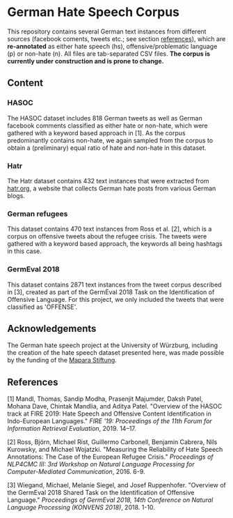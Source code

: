 # German Hate Speech Corpus
This repository contains several German text instances from different sources (facebook coments, tweets etc.; see section [references](#References)), which are **re-annotated** as either hate speech (hs), offensive/problematic language (p) or non-hate (n). All files are tab-separated CSV files. **The corpus is currently under construction and is prone to change.**

## Content

### HASOC

The HASOC dataset includes 818 German tweets as well as German facebook comments classified as either hate or non-hate, which were gathered with a keyword based approach in [1]. As the corpus predominantly contains non-hate, we again sampled from the corpus to obtain a (preliminary) equal ratio of hate and non-hate in this dataset.

### Hatr
The Hatr dataset contains 432 text instances that were extracted from [hatr.org](http://hatr.org/), a website that collects German hate posts from various German blogs.

### German refugees

This dataset contains 470 text instances from Ross et al. [2], which is a corpus on offensive tweets about the refugee crisis. The tweets were gathered with a keyword based approach, the keywords all being hashtags in this case.

### GermEval 2018

This dataset contains 2871 text instances from the tweet corpus described in [3], created as part of the GermEval 2018 Task on the Identification of
Offensive Language. For this project, we only included the tweets that were classified as 'OFFENSE'. 

## Acknowledgements

The German hate speech project at the University of Würzburg, including the creation of the hate speech dataset presented here, was made possible by the funding of the [Mapara Stiftung](https://stiftungen.bayern.de/stiftung/5827;jsessionid=9DCACF4D2F31F155E6EA1BC2782EF2FC).

## References

<a id="1">[1]</a> 
Mandl, Thomas, Sandip  Modha, Prasenjit  Majumder, Daksh  Patel, Mohana  Dave, Chintak  Mandlia, and Aditya  Patel. "Overview of the HASOC track at FIRE 2019: Hate Speech and Offensive Content Identification in Indo-European Languages."
*FIRE '19: Proceedings of the 11th Forum for Information Retrieval Evaluation*, 2019. 14–17.

<a id="1">[2]</a> 
Ross, Björn, Michael Rist, Guillermo Carbonell, Benjamin Cabrera, Nils Kurowsky, and Michael Wojatzki. "Measuring the Reliability of Hate Speech Annotations: The Case of the European Refugee Crisis." *Proceedings of NLP4CMC III: 3rd Workshop on Natural Language Processing for Computer-Mediated Communication*, 2016. 6-9.

<a id="1">[3]</a> 
Wiegand, Michael, Melanie Siegel, and Josef Ruppenhofer. "Overview of the GermEval 2018 Shared Task on the Identification of Offensive Language."
*Proceedings of GermEval 2018, 14th Conference on Natural Language Processing (KONVENS 2018)*, 2018. 1-10.
